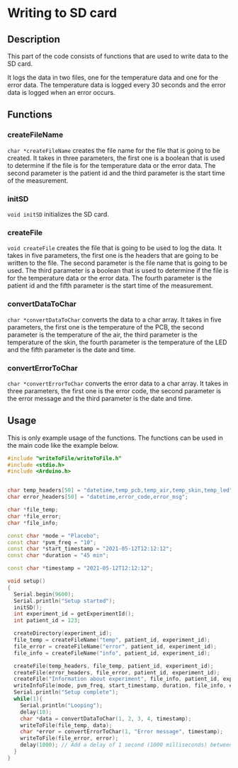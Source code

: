 # Writing to SD card

## Description

This part of the code consists of functions that are used to write data to the SD card. 

It logs the data in two files, one for the temperature data and one for the error data. The temperature data is logged every 30 seconds and the error data is logged when an error occurs.

## Functions

### createFileName

`char *createFileName` creates the file name for the file that is going to be created. It takes in three parameters, the first one is a boolean that is used to determine if the file is for the temperature data or the error data. The second parameter is the patient id and the third parameter is the start time of the measurement.

### initSD

`void initSD` initializes the SD card.

### createFile

`void createFile` creates the file that is going to be used to log the data. It takes in five parameters, the first one is the headers that are going to be written to the file. The second parameter is the file name that is going to be used. The third parameter is a boolean that is used to determine if the file is for the temperature data or the error data. The fourth parameter is the patient id and the fifth parameter is the start time of the measurement.

### convertDataToChar

`char *convertDataToChar` converts the data to a char array. It takes in five parameters, the first one is the temperature of the PCB, the second parameter is the temperature of the air, the third parameter is the temperature of the skin, the fourth parameter is the temperature of the LED and the fifth parameter is the date and time.

### convertErrorToChar

`char *convertErrorToChar` converts the error data to a char array. It takes in three parameters, the first one is the error code, the second parameter is the error message and the third parameter is the date and time.

## Usage

This is only example usage of the functions. The functions can be used in the main code like the example below.

```cpp
#include "writeToFile/writeToFile.h"
#include <stdio.h>
#include <Arduino.h>


char temp_headers[50] = "datetime,temp_pcb,temp_air,temp_skin,temp_led";
char error_headers[50] = "datetime,error_code,error_msg";

char *file_temp;
char *file_error;
char *file_info;

const char *mode = "Placebo";
const char *pvm_freq = "10";
const char *start_timestamp = "2021-05-12T12:12:12";
const char *duration = "45 min";

const char *timestamp = "2021-05-12T12:12:12";

void setup()
{
  Serial.begin(9600);
  Serial.println("Setup started");
  initSD();
  int experiment_id = getExperimentId();
  int patient_id = 123;

  createDirectory(experiment_id);
  file_temp = createFileName("temp", patient_id, experiment_id);
  file_error = createFileName("error", patient_id, experiment_id);
  file_info = createFileName("info", patient_id, experiment_id);

  createFile(temp_headers, file_temp, patient_id, experiment_id);
  createFile(error_headers, file_error, patient_id, experiment_id);
  createFile("Information about experiment", file_info, patient_id, experiment_id);
  writeInfoFile(mode, pvm_freq, start_timestamp, duration, file_info, experiment_id, patient_id);
  Serial.println("Setup complete");
  while(1){
    Serial.println("Looping");
    delay(10);
    char *data = convertDataToChar(1, 2, 3, 4, timestamp);
    writeToFile(file_temp, data);
    char *error = convertErrorToChar(1, "Error message", timestamp);
    writeToFile(file_error, error);
    delay(1000); // Add a delay of 1 second (1000 milliseconds) between iterations
  }
}
```